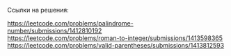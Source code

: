 Ссылки на решения:

https://leetcode.com/problems/palindrome-number/submissions/1412810192  
https://leetcode.com/problems/roman-to-integer/submissions/1413598365
https://leetcode.com/problems/valid-parentheses/submissions/1413812593
